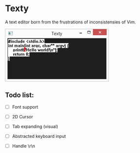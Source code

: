Texty
=====

A text editor born from the frustrations of inconsistensies of Vim.

![Screenshot](screenshot.png)

## Todo list:

- [ ] Font support
- [ ] 2D Cursor
- [ ] Tab expanding (visual)
- [ ] Abstracted keyboard input
- [ ] Handle \r\n

